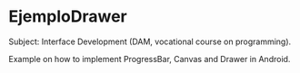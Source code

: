 # EjemploDrawer

Subject: Interface Development (DAM, vocational course on programming).

Example on how to implement ProgressBar, Canvas and Drawer in Android.
